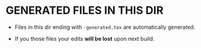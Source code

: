 # GENERATED FILES IN THIS DIR

* Files in this dir ending with `-generated.tex` are automatically generated. 

* If you those files your edits **will be lost** upon next build.